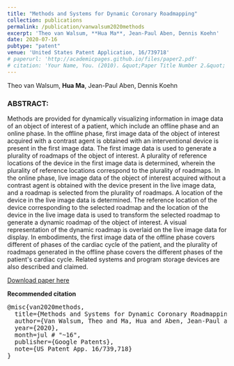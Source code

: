 ```yaml
---
title: "Methods and Systems for Dynamic Coronary Roadmapping"
collection: publications
permalink: /publication/vanwalsum2020methods
excerpt: 'Theo van Walsum, **Hua Ma**, Jean-Paul Aben, Dennis Koehn'
date: 2020-07-16
pubtype: "patent"
venue: 'United States Patent Application, 16/739718'
# paperurl: 'http://academicpages.github.io/files/paper2.pdf'
# citation: 'Your Name, You. (2010). &quot;Paper Title Number 2.&quot; <i>Journal 1</i>. 1(2).'
---
```

Theo van Walsum, **Hua Ma**, Jean-Paul Aben, Dennis Koehn

### ABSTRACT:

Methods are provided for dynamically visualizing information in image data of an object of interest of a patient, which include an offline phase and an online phase. In the offline phase, first image data of the object of interest acquired with a contrast agent is obtained with an interventional device is present in the first image data. The first image data is used to generate a plurality of roadmaps of the object of interest. A plurality of reference locations of the device in the first image data is determined, wherein the plurality of reference locations correspond to the plurality of roadmaps. In the online phase, live image data of the object of interest acquired without a contrast agent is obtained with the device present in the live image data, and a roadmap is selected from the plurality of roadmaps. A location of the device in the live image data is determined. The reference location of the device corresponding to the selected roadmap and the location of the device in the live image data is used to transform the selected roadmap to generate a dynamic roadmap of the object of interest. A visual representation of the dynamic roadmap is overlaid on the live image data for display. In embodiments, the first image data of the offline phase covers different of phases of the cardiac cycle of the patient, and the plurality of roadmaps generated in the offline phase covers the different phases of the patient's cardiac cycle. Related systems and program storage devices are also described and claimed.

[Download paper here](https://patents.google.com/patent/US20200222018A1/en)

**Recommended citation**

<pre>
@misc{van2020methods,
  title={Methods and Systems for Dynamic Coronary Roadmapping},
  author={Van Walsum, Theo and Ma, Hua and Aben, Jean-Paul and Koehn, Dennis},
  year={2020},
  month=jul # "~16",
  publisher={Google Patents},
  note={US Patent App. 16/739,718}
}
</pre>

